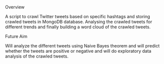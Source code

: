 Overview

A script to crawl Twitter tweets based on specific hashtags and storing crawled tweets in MongoDB database. Analysing the crawled tweets 
for different trends and finally building a word cloud of the crawled tweets.

Future Aim

Will analyze the different tweets using Naive Bayes theorem and will predict whether the tweets are positive or negative and will do
exploratory data analysis of the crawled tweets.
